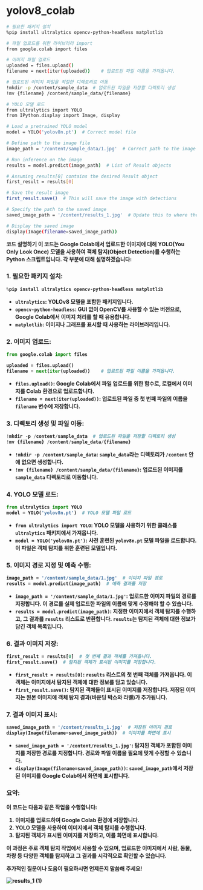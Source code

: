 # yolov8_colab
``` bash
# 필요한 패키지 설치
%pip install ultralytics opencv-python-headless matplotlib

# 파일 업로드를 위한 라이브러리 import
from google.colab import files  

# 이미지 파일 업로드
uploaded = files.upload() 
filename = next(iter(uploaded))    # 업로드된 파일 이름을 가져옵니다. 

# 업로드된 이미지 파일을 적절한 디렉토리로 이동 
!mkdir -p /content/sample_data  # 업로드된 파일을 저장할 디렉토리 생성
!mv {filename} /content/sample_data/{filename}

# YOLO 모델 로드
from ultralytics import YOLO 
from IPython.display import Image, display

# Load a pretrained YOLO model
model = YOLO('yolov8n.pt')  # Correct model file

# Define path to the image file 
image_path = '/content/sample_data/1.jpg'  # Correct path to the image

# Run inference on the image
results = model.predict(image_path)  # List of Result objects

# Assuming results[0] contains the desired Result object
first_result = results[0]

# Save the result image
first_result.save()  # This will save the image with detections

# Specify the path to the saved image
saved_image_path = '/content/results_1.jpg'  # Update this to where the image gets saved

# Display the saved image
display(Image(filename=saved_image_path))
```
<b> 코드 설명하기
이 코드는 Google Colab에서 업로드한 이미지에 대해 YOLO(You Only Look Once) 모델을 사용하여 객체 탐지(Object Detection)를 수행하는 Python 스크립트입니다. 각 부분에 대해 설명하겠습니다:

### 1. **필요한 패키지 설치**:
```python
%pip install ultralytics opencv-python-headless matplotlib
```
- **`ultralytics`**: YOLOv8 모델을 포함한 패키지입니다.
- **`opencv-python-headless`**: GUI 없이 OpenCV를 사용할 수 있는 버전으로, Google Colab에서 이미지 처리를 할 때 유용합니다.
- **`matplotlib`**: 이미지나 그래프를 표시할 때 사용하는 라이브러리입니다.

### 2. **이미지 업로드**:
```python
from google.colab import files  

uploaded = files.upload() 
filename = next(iter(uploaded))    # 업로드된 파일 이름을 가져옵니다. 
```
- **`files.upload()`**: Google Colab에서 파일 업로드를 위한 함수로, 로컬에서 이미지를 Colab 환경으로 업로드합니다.
- **`filename = next(iter(uploaded))`**: 업로드된 파일 중 첫 번째 파일의 이름을 `filename` 변수에 저장합니다.

### 3. **디렉토리 생성 및 파일 이동**:
```python
!mkdir -p /content/sample_data  # 업로드된 파일을 저장할 디렉토리 생성
!mv {filename} /content/sample_data/{filename}
```
- **`!mkdir -p /content/sample_data`**: `sample_data`라는 디렉토리가 `/content` 안에 없으면 생성합니다.
- **`!mv {filename} /content/sample_data/{filename}`**: 업로드된 이미지를 `sample_data` 디렉토리로 이동합니다.

### 4. **YOLO 모델 로드**:
```python
from ultralytics import YOLO 
model = YOLO('yolov8n.pt')  # YOLO 모델 파일 로드
```
- **`from ultralytics import YOLO`**: YOLO 모델을 사용하기 위한 클래스를 `ultralytics` 패키지에서 가져옵니다.
- **`model = YOLO('yolov8n.pt')`**: 사전 훈련된 `yolov8n.pt` 모델 파일을 로드합니다. 이 파일은 객체 탐지를 위한 훈련된 모델입니다.

### 5. **이미지 경로 지정 및 예측 수행**:
```python
image_path = '/content/sample_data/1.jpg'  # 이미지 파일 경로
results = model.predict(image_path)  # 예측 결과를 저장
```
- **`image_path = '/content/sample_data/1.jpg'`**: 업로드한 이미지 파일의 경로를 지정합니다. 이 경로를 실제 업로드한 파일의 이름에 맞게 수정해야 할 수 있습니다.
- **`results = model.predict(image_path)`**: 지정한 이미지에서 객체 탐지를 수행하고, 그 결과를 `results` 리스트로 반환합니다. `results`는 탐지된 객체에 대한 정보가 담긴 객체 목록입니다.

### 6. **결과 이미지 저장**:
```python
first_result = results[0]  # 첫 번째 결과 객체를 가져옵니다.
first_result.save()  # 탐지된 객체가 표시된 이미지를 저장합니다.
```
- **`first_result = results[0]`**: `results` 리스트의 첫 번째 객체를 가져옵니다. 이 객체는 이미지에서 탐지된 객체에 대한 정보를 담고 있습니다.
- **`first_result.save()`**: 탐지된 객체들이 표시된 이미지를 저장합니다. 저장된 이미지는 원본 이미지에 객체 탐지 결과(바운딩 박스와 라벨)가 추가됩니다.

### 7. **결과 이미지 표시**:
```python
saved_image_path = '/content/results_1.jpg'  # 저장된 이미지 경로
display(Image(filename=saved_image_path))  # 이미지를 화면에 표시
```
- **`saved_image_path = '/content/results_1.jpg'`**: 탐지된 객체가 포함된 이미지를 저장한 경로를 지정합니다. 경로와 파일 이름을 필요에 맞게 수정할 수 있습니다.
- **`display(Image(filename=saved_image_path))`**: `saved_image_path`에서 저장된 이미지를 Google Colab에서 화면에 표시합니다.

### 요약:
이 코드는 다음과 같은 작업을 수행합니다:
1. 이미지를 업로드하여 Google Colab 환경에 저장합니다.
2. YOLO 모델을 사용하여 이미지에서 객체 탐지를 수행합니다.
3. 탐지된 객체가 표시된 이미지를 저장하고, 이를 화면에 표시합니다.

이 과정은 주로 객체 탐지 작업에서 사용할 수 있으며, 업로드한 이미지에서 사람, 동물, 차량 등 다양한 객체를 탐지하고 그 결과를 시각적으로 확인할 수 있습니다.

추가적인 질문이나 도움이 필요하시면 언제든지 말씀해 주세요!



![results_1 (1)](https://github.com/user-attachments/assets/21fe1741-94a4-48bb-a341-450730ffbf6f)

